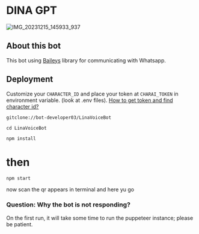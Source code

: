 # DINA GPT

![IMG_20231215_145933_937](https://github.com/Bot-developer03/Dina-GPT/assets/145082163/7ca65ad4-8ab5-4e03-a804-e64703b9dfd0)


## About this bot
This bot using [Baileys](https://github.com/WhiskeySockets/Baileys) library for communicating with Whatsapp.

## Deployment
Customize your `CHARACTER_ID` and place your token at `CHARAI_TOKEN` in environment variable. (look at .env files). 
[How to get token and find character id?](https://github.com/realcoloride/node_characterai#using-an-access-token)
```
gitclone://bot-developer03/LinaVoiceBot
```
```
cd LinaVoiceBot
```
```
npm install
```
# then
```
npm start
```
now scan the qr appears in terminal and here yu go

### Question: Why the bot is not responding?
On the first run, it will take some time to run the puppeteer instance; please be patient.
